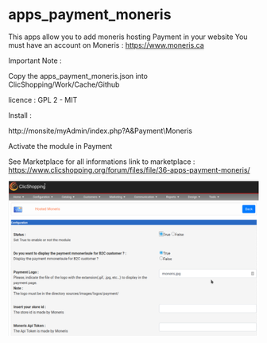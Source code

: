# apps_payment_moneris

This apps allow you to add moneris hosting Payment in your website
You must have an account on Moneris : https://www.moneris.ca

Important Note :

Copy the apps_payment_moneris.json into ClicShopping/Work/Cache/Github

licence  : GPL 2 - MIT

Install :

http://monsite/myAdmin/index.php?A&Payment\Moneris

Activate the module in Payment

See Marketplace for all informations
link to marketplace : https://www.clicshopping.org/forum/files/file/36-apps-payment-moneris/

![moneris](https://github.com/ClicShoppingOfficialModulesV3/apps_payment_moneris/blob/master/ModuleInfosJson/moneris.png)


